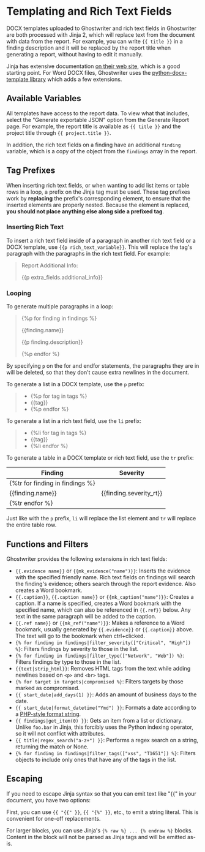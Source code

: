 # Templating and Rich Text Fields

DOCX templates uploaded to Ghostwriter and rich text fields in Ghostwriter are both processed with Jinja 2, which will replace text from the document with data from the report. For example, you can write `{{ title }}` in a finding description and it will be replaced by the report title when generating a report, without having to edit it manually.

Jinja has extensive documentation [on their web site](https://jinja.palletsprojects.com/en/3.1.x/templates/), which is a good starting point. For Word DOCX files, Ghostwriter uses the [python-docx-template library](https://docxtpl.readthedocs.io/en/latest/#jinja2-like-syntax) which adds a few extensions.

## Available Variables

All templates have access to the report data. To view what that includes, select the "Generate exportable JSON" option from the Generate Report page. For example, the report title is available as `{{ title }}` and the project title through `{{ project.title }}`.

In addition, the rich text fields on a finding have an additional `finding` variable, which is a copy of the object from the `findings` array in the report.

## Tag Prefixes

When inserting rich text fields, or when wanting to add list items or table rows in a loop, a prefix on the Jinja tag must be used. These tag prefixes work by **replacing** the prefix's corresponding element, to ensure that the inserted elements are properly nested. Because the element is replaced, **you should not place anything else along side a prefixed tag**.

### Inserting Rich Text

To insert a rich text field inside of a paragraph in another rich text field or a DOCX template, use `{{p rich_text_variable}}`. This will replace the tag's paragraph with the paragraphs in the rich text field. For example:

> Report Additional Info:
>
> \{{p extra\_fields.additional\_info\}}

### Looping

To generate multiple paragraphs in a loop:

> \{%p for finding in findings %\}
>
> \{{finding.name\}}
>
> \{{p finding.description\}}
>
> \{%p endfor %\}

By specifying `p` on the for and endfor statements, the paragraphs they are in will be deleted, so that they don't cause extra newlines in the document.

To generate a list in a DOCX template, use the `p` prefix:

> * \{%p for tag in tags %\}
> * \{{tag\}}
> * \{%p endfor %\}

To generate a list in a rich text field, use the `li` prefix:

> * \{%li for tag in tags %\}
> * \{{tag\}}
> * \{%li endfor %\}

To generate a table in a DOCX template or rich text field, use the `tr` prefix:

| Finding                           | Severity                   |
| --------------------------------- | -------------------------- |
| \{%tr for finding in findings %\} |                            |
| \{{finding.name\}}                | \{{finding.severity\_rt\}} |
| \{%tr endfor %\}                  |                            |

Just like with the `p` prefix, `li` will replace the list element and `tr` will replace the entire table row.

## Functions and Filters

Ghostwriter provides the following extensions in rich text fields:

* `{{.evidence name}}` or `{{mk_evidence("name")}}`: Inserts the evidence with the specified friendly name. Rich text fields on findings will search the finding's evidence; others search through the report evidence. Also creates a Word bookmark.
* `{{.caption}}`, `{{.caption name}}` or `{{mk_caption("name")}}`: Creates a caption. If a name is specified, creates a Word bookmark with the specified name, which can also be referenced in `{{.ref}}` below. Any text in the same paragraph will be added to the caption.
* `{{.ref name}}` or `{{mk_ref("name")}}`: Makes a reference to a Word bookmark, usually generated by `{{.evidence}}` or `{{.caption}}` above. The text will go to the bookmark when ctrl+clicked.
* `{% for finding in findings|filter_severity(["Critical", "High"]) %}`: Filters findings by severity to those in the list.
* `{% for finding in findings|filter_type(["Network", "Web"]) %}`: Filters findings by type to those in the list.
* `{{text|strip_html}}`: Removes HTML tags from the text while adding newlines based on `<p>` and `<br>` tags.
* `{% for target in targets|compromised %}`: Filters targets by those marked as compromised.
* `{{ start_date|add_days(1) }}`: Adds an amount of business days to the date.
* `{{ start_date|format_datetime("Ymd") }}`: Formats a date according to a [PHP-style format string](https://www.php.net/manual/en/datetime.format.php).
* `{{ findings|get_item(0) }}`: Gets an item from a list or dictionary. Unlike `foo.bar` in Jinja, this forcibly uses the Python indexing operator, so it will not conflict with attributes.
* `{{ title|regex_search("a-z+") }}`: Performs a regex search on a string, returning the match or None.
* `{% for finding in findings|filter_tags(["xss", "T1651"]) %}`: Filters objects to include only ones that have any of the tags in the list.

## Escaping

If you need to escape Jinja syntax so that you can emit text like "\{{" in your document, you have two options:

First, you can use `{{ "{{" }}`, `{{ "{%" }}`, etc., to emit a string literal. This is convenient for one-off replacements.

For larger blocks, you can use Jinja's `{% raw %} ... {% endraw %}` blocks. Content in the block will not be parsed as Jinja tags and will be emitted as-is.
